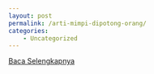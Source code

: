 ```yaml
---
layout: post
permalink: /arti-mimpi-dipotong-orang/
categories:
    - Uncategorized
---
```


[Baca Selengkapnya](/03)